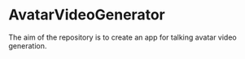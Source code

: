 # AvatarVideoGenerator
The aim of the repository is to create an app for talking  avatar video generation.
